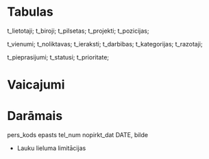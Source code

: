 # Tabulas
t_lietotaji;
t_biroji;
t_pilsetas;
t_projekti;
t_pozicijas;

t_vienumi;
t_noliktavas;
t_ieraksti;
t_darbibas;
t_kategorijas;
t_razotaji;

t_pieprasijumi;
t_statusi;
t_prioritate;

# Vaicajumi

# Darāmais
pers_kods
epasts
tel_num
nopirkt_dat DATE,
bilde

- Lauku lieluma limitācijas
